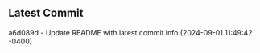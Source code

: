 
## Latest Commit
a6d089d - Update README with latest commit info (2024-09-01 11:49:42 -0400) <Yunxi-Zhou>
